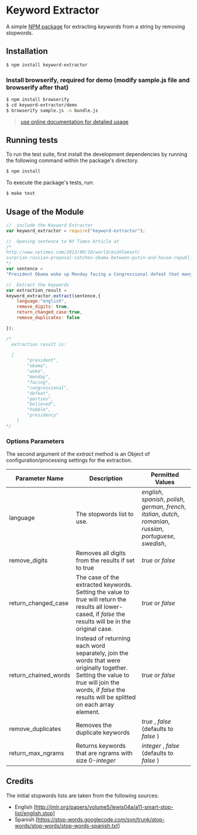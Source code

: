 # Keyword Extractor

A simple [NPM package](https://npmjs.org/package/keyword-extractor) for extracting _keywords_ from a string by
removing stopwords.

## Installation

```sh
$ npm install keyword-extractor
```
### Install browserify, required for demo (modify sample.js file and browserify after that)
```sh
$ npm install browserify
$ cd keyword-extractor/demo
$ browserify sample.js -o bundle.js
```
> [use online documentation for detalied usage](http://browserify.org/)

## Running tests

To run the test suite, first install the development dependencies by running the following command within the package's
directory.

```sh
$ npm install
```

To execute the package's tests, run:

``` sh
$ make test
```

## Usage of the Module

```javascript
//  include the Keyword Extractor
var keyword_extractor = require("keyword-extractor");

//  Opening sentence to NY Times Article at
/*
http://www.nytimes.com/2013/09/10/world/middleeast/
surprise-russian-proposal-catches-obama-between-putin-and-house-republicans.html
*/
var sentence =
"President Obama woke up Monday facing a Congressional defeat that many in both parties believed could hobble his presidency."

//  Extract the keywords
var extraction_result =
keyword_extractor.extract(sentence,{
    language:"english",
    remove_digits: true,
    return_changed_case:true,
    remove_duplicates: false

});

/*
  extraction result is:

  [
        "president",
        "obama",
        "woke",
        "monday",
        "facing",
        "congressional",
        "defeat",
        "parties",
        "believed",
        "hobble",
        "presidency"
    ]
*/
```

### Options Parameters

The second argument of the _extract_ method is an Object of configuration/processing settings for the extraction.

Parameter Name | Description | Permitted Values
---------------|-------------|-----------------
language       | The stopwords list to use. | _english_, _spanish_, _polish_, _german_, _french_, _italian_, _dutch_, _romanian_, _russian_, _portuguese_, _swedish_,
remove_digits | Removes all digits from the results if set to true | _true_ or _false_
return_changed_case | The case of the extracted keywords. Setting the value to _true_ will return the results all lower-cased, if _false_ the results will be in the original case. | _true_ or _false_
return_chained_words | Instead of returning each word separately, join the words that were originally together. Setting the value to _true_ will join the words, if _false_ the results will be splitted on each array element. | _true_ or _false_
remove_duplicates | Removes the duplicate keywords | _true_ , _false_ (defaults to _false_ )
return_max_ngrams | Returns keywords that are ngrams with size 0-_integer_  | _integer_ , _false_ (defaults to _false_ )


## Credits

The initial stopwords lists are taken from the following sources:

- English [http://jmlr.org/papers/volume5/lewis04a/a11-smart-stop-list/english.stop]
- Spanish [https://stop-words.googlecode.com/svn/trunk/stop-words/stop-words/stop-words-spanish.txt]
